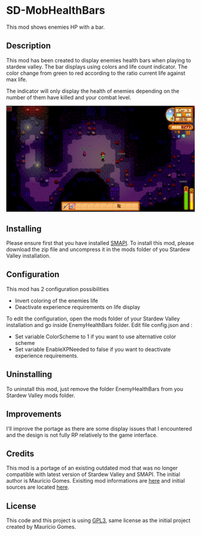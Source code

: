 # SD-MobHealthBars
This mod shows enemies HP with a bar.

## Description
This mod has been created to display enemies health bars when playing to stardew valley. The bar displays using colors and life count indicator. The color change from green to red according to the ratio current life against max life.

The indicator will only display the health of enemies depending on the number of them have killed and your combat level.

![Screenshot](https://github.com/alpeerkaraca/SDV-Show-HP-Bar/blob/main/ShowMobHealthBars/images/Screenshot-1.jpg)

## Installing
Please ensure first that you have installed [SMAPI](https://www.smapi.io/).
To install this mod, please download the zip file and uncompress it in the mods folder of you Stardew Valley installation.

## Configuration
This mod has 2 configuration possibilities
- Invert coloring of the enemies life
- Deactivate experience requirements on life display

To edit the configuration, open the mods folder of your Stardew Valley installation and go inside EnemyHealthBars folder. Edit file config.json and :
- Set variable ColorScheme to 1 if you want to use alternative color scheme
- Set variable EnableXPNeeded to false if you want to deactivate experience requirements.

## Uninstalling
To uninstall this mod, just remove the folder EnemyHealthBars from you Stardew Valley mods folder.

## Improvements
I'll improve the portage as there are some display issues that I encountered and the design is not fully RP relatively to the game interface.

## Credits
This mod is a portage of an existing outdated mod that was no longer compatible with latest version of Stardew Valley and SMAPI. The initial author is Maurício Gomes. Exisiting mod informations are [here](https://www.nexusmods.com/stardewvalley/mods/193) and initial sources are located [here](https://gitlab.com/speeder1/SMAPIHealthbarMod).

## License
This code and this project is using [GPL3](https://gnu.org/licenses/gpl.html), same license as the initial project created by Maurício Gomes.
